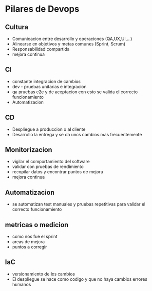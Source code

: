 # Pilares de Devops

## Cultura
   - Comunicacion entre desarrollo y operaciones (QA,UX,UI,...)
   - Alinearse en objetivos y metas comunes (Sprint, Scrum)
   - Responsabilidad compartida
   - mejora continua
## CI
  - constante integracion de cambios
  - dev - pruebas unitarias e integracion
  - qa pruebas e2e y de aceptacion con esto se valida el correcto funcionamiento
  - Automatizacion

## CD
  - Despliegue a produccion o al cliente
  - Desarrollo la entrega y se da unos cambios mas frecuentemente

## Monitorizacion
  - vigilar el comportamiento del software
  - validar con pruebas de rendimiento
  - recopilar datos y encontrar puntos de mejora
  - mejora continua
## Automatizacion
  - se automatizan test manuales y pruebas repetitivas para validar el correcto funcionamiento

## metricas o medicion
- como nos fue el sprint
- areas de mejora
- puntos a corregir

## IaC
- versionamiento de los cambios
- El despliegue se hace como codigo y que no haya cambios errores humanos


